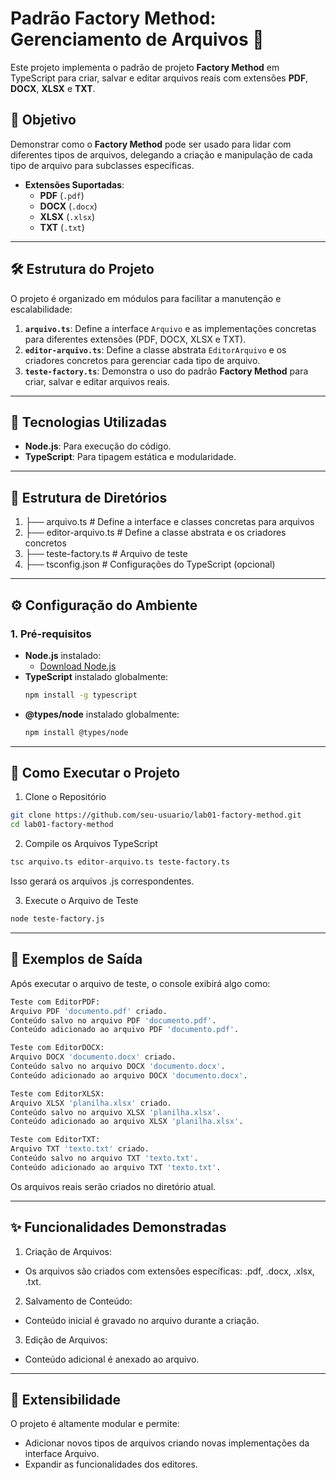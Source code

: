 # Padrão Factory Method: Gerenciamento de Arquivos 📄

Este projeto implementa o padrão de projeto **Factory Method** em TypeScript para criar, salvar e editar arquivos reais com extensões **PDF**, **DOCX**, **XLSX** e **TXT**.

## 🚀 Objetivo

Demonstrar como o **Factory Method** pode ser usado para lidar com diferentes tipos de arquivos, delegando a criação e manipulação de cada tipo de arquivo para subclasses específicas.

- **Extensões Suportadas**:
  - **PDF** (`.pdf`)
  - **DOCX** (`.docx`)
  - **XLSX** (`.xlsx`)
  - **TXT** (`.txt`)

---

## 🛠️ Estrutura do Projeto

O projeto é organizado em módulos para facilitar a manutenção e escalabilidade:

1. **`arquivo.ts`**: Define a interface `Arquivo` e as implementações concretas para diferentes extensões (PDF, DOCX, XLSX e TXT).
2. **`editor-arquivo.ts`**: Define a classe abstrata `EditorArquivo` e os criadores concretos para gerenciar cada tipo de arquivo.
3. **`teste-factory.ts`**: Demonstra o uso do padrão **Factory Method** para criar, salvar e editar arquivos reais.

---

## 🔧 Tecnologias Utilizadas

- **Node.js**: Para execução do código.
- **TypeScript**: Para tipagem estática e modularidade.

---

## 📂 Estrutura de Diretórios
1. ├── arquivo.ts # Define a interface e classes concretas para arquivos 
2. ├── editor-arquivo.ts # Define a classe abstrata e os criadores concretos
3. ├── teste-factory.ts # Arquivo de teste
4. ├── tsconfig.json # Configurações do TypeScript (opcional)

---

## ⚙️ Configuração do Ambiente

### 1. Pré-requisitos

- **Node.js** instalado:
  - [Download Node.js](https://nodejs.org/)
- **TypeScript** instalado globalmente:
  ```bash
  npm install -g typescript
  ```
- **@types/node** instalado globalmente:
  ```bash
  npm install @types/node
  ```
---

## 🚀 Como Executar o Projeto
1. Clone o Repositório
  ```bash
  git clone https://github.com/seu-usuario/lab01-factory-method.git
  cd lab01-factory-method
  ```

2. Compile os Arquivos TypeScript
  ```bash
  tsc arquivo.ts editor-arquivo.ts teste-factory.ts
  ```
Isso gerará os arquivos .js correspondentes.

3. Execute o Arquivo de Teste
  ```bash
  node teste-factory.js
  ```
---

## 🧪 Exemplos de Saída
Após executar o arquivo de teste, o console exibirá algo como:
  ```bash
  Teste com EditorPDF:
  Arquivo PDF 'documento.pdf' criado.
  Conteúdo salvo no arquivo PDF 'documento.pdf'.
  Conteúdo adicionado ao arquivo PDF 'documento.pdf'.
  
  Teste com EditorDOCX:
  Arquivo DOCX 'documento.docx' criado.
  Conteúdo salvo no arquivo DOCX 'documento.docx'.
  Conteúdo adicionado ao arquivo DOCX 'documento.docx'.
  
  Teste com EditorXLSX:
  Arquivo XLSX 'planilha.xlsx' criado.
  Conteúdo salvo no arquivo XLSX 'planilha.xlsx'.
  Conteúdo adicionado ao arquivo XLSX 'planilha.xlsx'.
  
  Teste com EditorTXT:
  Arquivo TXT 'texto.txt' criado.
  Conteúdo salvo no arquivo TXT 'texto.txt'.
  Conteúdo adicionado ao arquivo TXT 'texto.txt'.
  ```
Os arquivos reais serão criados no diretório atual.

---

## ✨ Funcionalidades Demonstradas
1. Criação de Arquivos:
- Os arquivos são criados com extensões específicas: .pdf, .docx, .xlsx, .txt.
2. Salvamento de Conteúdo:
- Conteúdo inicial é gravado no arquivo durante a criação.
3. Edição de Arquivos:
- Conteúdo adicional é anexado ao arquivo.

---

## 🧱 Extensibilidade
O projeto é altamente modular e permite:
- Adicionar novos tipos de arquivos criando novas implementações da interface Arquivo.
- Expandir as funcionalidades dos editores.

